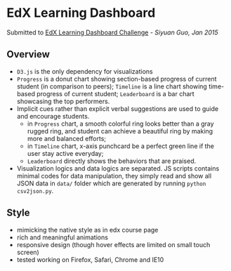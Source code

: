 # EdX Learning Dashboard

Submitted to [EdX Learning Dashboard Challenge](http://databits.io/challenges/edx-learning-dashboard-challenge)
*- Siyuan Guo, Jan 2015*

## Overview

- `D3.js` is the only dependency for visualizations
- `Progress` is a donut chart showing section-based progress of current student (in comparison to peers); `Timeline` is a line chart showing time-based progress of current student; `Leaderboard` is a bar chart showcasing the top performers.
- Implicit cues rather than explicit verbal suggestions are used to guide and encourage students.
  - in `Progress` chart, a smooth colorful ring looks better than a gray rugged ring, and student can achieve a beautiful ring by making more and balanced efforts;
  - in `Timeline` chart, x-axis punchcard be a perfect green line if the user stay active everyday;
  - `Leaderboard` directly shows the behaviors that are praised.
- Visualization logics and data logics are separated. JS scripts contains minimal codes for data manipulation, they simply read and show all JSON data in `data/` folder which are generated by running `python csv2json.py`.

## Style

- mimicking the native style as in edx course page
- rich and meaningful animations
- responsive design (though hover effects are limited on small touch screen)
- tested working on Firefox, Safari, Chrome and IE10
